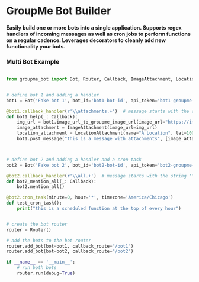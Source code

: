 # GroupMe Bot Builder

#### Easily build one or more bots into a single application. Supports regex handlers of incoming messages as well as cron jobs to perform functions on a regular cadence. Leverages decorators to cleanly add new functionality your bots.


### Multi Bot Example

```python

from groupme_bot import Bot, Router, Callback, ImageAttachment, LocationAttachment


# define bot 1 and adding a handler
bot1 = Bot('Fake bot 1', bot_id='bot1-bot-id', api_token='bot1-groupme-api-token', group_id='bot1-group-id')

@bot1.callback_handler(r'\\attachments.+')  # message starts with the string '\attachments'
def bot1_help(_: Callback):
    img_url = bot1.image_url_to_groupme_image_url(image_url="https://images.indianexpress.com/2020/12/Doodle.jpg")
    image_attachment = ImageAttachment(image_url=img_url)
    location_attachment = LocationAttachment(name="A Location", lat=100.000, lng=46.000)
    bot1.post_message("this is a message with attachments", [image_attachment, location_attachment])



# define bot 2 and adding a handler and a cron task
bot2 = Bot('Fake bot 2', bot_id='bot2-bot-id', api_token='bot2-groupme-api-token', group_id='bot2-group-id')

@bot2.callback_handler(r'\\all.+')  # message starts with the string '\all'
def bot2_mention_all(_: Callback):
    bot2.mention_all()

@bot2.cron_task(minute=0, hour='*', timezone='America/Chicago')
def test_cron_task():
    print("this is a scheduled function at the top of every hour")


# create the bot router
router = Router()

# add the bots to the bot router
router.add_bot(bot=bot1, callback_route="/bot1")
router.add_bot(bot=bot2, callback_route="/bot2")

if __name__ == '__main__':
    # run both bots
    router.run(debug=True)
    
```
